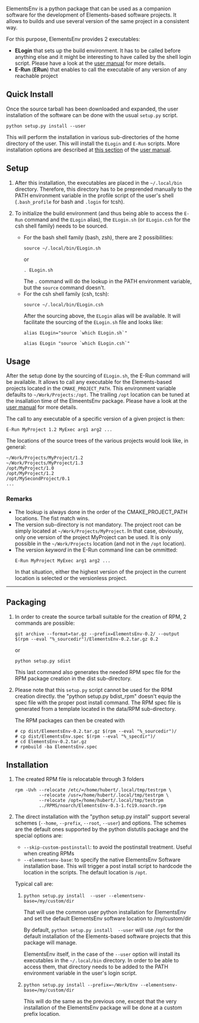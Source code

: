 ElementsEnv is a python package that can be used as a companion software for the development of Elements-based software projects. It allows to builds and use several version of the same project in a consistent way. 

For this purpose, ElementsEnv provides 2 executables:
* **ELogin** that sets up the build environment. It has to be called before anything else and it might be interesting to have called by the shell login script. Please have a look at the [user manual](doc/Manual.md) for more details.
* **E-Run** (**ERun**) that enables to call the executable of any version of any reachable project

## Quick Install

Once the source tarball has been downloaded and expanded, the user installation of the software can be done with the usual `setup.py` script.

```
python setup.py install --user
```

This will perform the installation in various sub-directories of the home directory of the user. This will install the `ELogin` and `E-Run` scripts. More installation options are described at [this section](doc/Manual.md#local-custom-installation) of the [user manual](doc/Manual.md).

## Setup

1. After this installation, the executables are placed in the `~/.local/bin` directory. Therefore, this directory has to be preprended manually to the PATH environment variable in the profile script of the user's shell (`.bash_profile` for bash and `.login` for tcsh). 

1. To initialize the build environment (and thus being able to access the `E-Run` command and the `ELogin` alias), the `ELogin.sh` (or `ELogin.csh` for the csh shell family) needs to be sourced. 
   * For the bash shell family (bash, zsh), there are 2 possibilities:
     ```
     source ~/.local/bin/ELogin.sh
     ```
     or 
     ```
     . ELogin.sh
     ```
     The `.` command will do the lookup in the PATH environment variable, but the `source` command doesn't.
   * For the csh shell family (csh, tcsh):
     ```
     source ~/.local/bin/ELogin.csh
     ```
     After the sourcing above, the `ELogin` alias will be available. It will facilitate the sourcing of the `ELogin.sh` file and looks like:
     ```
     alias ELogin="source `which ELogin.sh`"
     ```
     ```
     alias ELogin "source `which ELogin.csh`"
     ```
     
     
## Usage

After the setup done by the sourcing of `ELogin.sh`, the E-Run command will be available. It allows to call any executable for the Elements-based projects located in the `CMAKE_PROJECT_PATH`. This environment variable defaults to `~/Work/Projects:/opt`. The trailing `/opt` location can be tuned at the insallation time of the ElmeentsEnv package. Please have a look at the [user manual](doc/Manual.md) for more details.

The call to any executable of a specific version of a given project is then:
```
E-Run MyProject 1.2 MyExec arg1 arg2 ...
```

The locations of the source trees of the various projects would look like, in general:

```
~/Work/Projects/MyProject/1.2
~/Work/Projects/MyProject/1.3
/opt/MyProject/1.0
/opt/MyProject/1.2
/opt/MySecondProject/0.1
...

```

### Remarks

* The lookup is always done in the order of the CMAKE_PROJECT_PATH locations. The fist match wins.
* The version sub-directory is not mandatory. The project root can be simply located at `~/Work/Projects/MyProject`. In that case, obviously, only one version of the project MyProject can be used. It is only possible in the `~/Work/Projects` location (and not in the `/opt` location).
* The version _keyword_ in the E-Run command line can be ommitted:
  ```
  E-Run MyProject MyExec arg1 arg2 ...
  ```
  In that situation, either the highest version of the project in the current location is selected or the versionless project.


---

## Packaging

1. In order to create the source tarball suitable for the creation of RPM, 2 commands are possible:

   ```
   git archive --format=tar.gz --prefix=ElementsEnv-0.2/ --output $(rpm --eval "%_sourcedir")/ElementsEnv-0.2.tar.gz 0.2
   ```
   or

   ```
   python setup.py sdist
   ```
   
   This last command also generates the needed RPM spec file for the RPM package creation in the dist sub-directory.

1. Please note that this `setup.py` script cannot be used for the RPM creation directly.
   the "python setup.py bdist_rpm" doesn't equip the spec file with the
   proper post install command. The RPM spec file is generated from a template located in the data/RPM sub-directory. 
   
   The RPM packages can then be created with
   
   ```
   # cp dist/ElementsEnv-0.2.tar.gz $(rpm --eval "%_sourcedir")/
   # cp dist/ElementsEnv.spec $(rpm --eval "%_specdir")/
   # cd ElementsEnv-0.2.tar.gz 
   # rpmbuild -ba ElementsEnv.spec
   ```

## Installation


1. The created RPM file is relocatable through 3 folders

   ```
   rpm -Uvh --relocate /etc/=/home/hubert/.local/tmp/testrpm \
            --relocate /usr=/home/hubert/.local/tmp/testrpm \
            --relocate /opt=/home/hubert/.local/tmp/testrpm  
            ../RPMS/noarch/ElementsEnv-0.3-1.fc19.noarch.rpm
   ```

1. The direct installation with the "python setup.py install" support several
   schemes (`--home`, `--prefix`, `--root`, `--user`) and options. The schemes are the
   default ones supported by the python distutils package and the special options
   are:
   * `--skip-custom-postinstall`: to avoid the postinstall treatment. Useful when
      creating RPMs
   * `--elementsenv-base`: to specify the native ElementsEnv Software installation base. This will trigger a post install script to hardcode the location in the scripts. The default location is `/opt`.

   Typical call are:
   1. `python setup.py install  --user --elementsenv-base=/my/custom/dir`

      That will use the common user python installation for ElementsEnv and set
      the default ElementsEnv software location to /my/custom/dir
      
      By default, `python setup.py install  --user` will use `/opt` for the default installation of the Elements-based software projects that this package will manage.
      
      ElementsEnv itself, in the case of the `--user` option will install its executables in the `~/.local/bin` directory. In order to be able to access them, that directory needs to be added to the PATH environment variable in the user's login script.
      

   1. `python setup.py install --prefix=~/Work/Env --elementsenv-base=/my/custom/dir`

      This will do the same as the previous one, except that the very installation
      of the ElementsEnv package will be done at a custom prefix location.
       
 


